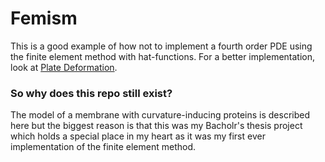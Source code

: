 # Femism
This is a good example of how not to implement a fourth order PDE using the finite element method with hat-functions. For a better implementation, look at [Plate Deformation](https://github.com/StormieWormie/PlateDeformation).

### So why does this repo still exist?
The model of a membrane with curvature-inducing proteins is described here but the biggest reason is that this was my Bacholr's thesis project which holds a special place in my heart as it was my first ever implementation of the finite element method.
